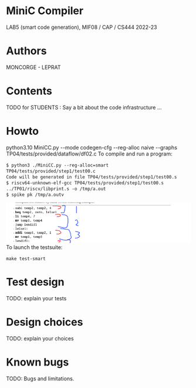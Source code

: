 # MiniC Compiler
LAB5 (smart code generation), MIF08 / CAP / CS444 2022-23 

# Authors

MONCORGE - LEPRAT

# Contents

TODO for STUDENTS : Say a bit about the code infrastructure ...

# Howto
python3.10 MiniCC.py --mode codegen-cfg --reg-alloc naive --graphs TP04/tests/provided/dataflow/df02.c
To compile and run a program:
```
$ python3 ./MiniCC.py --reg-alloc=smart TP04/tests/provided/step1/test00.c
Code will be generated in file TP04/tests/provided/step1/test00.s
$ riscv64-unknown-elf-gcc TP04/tests/provided/step1/test00.s ../TP01/riscv/libprint.s -o /tmp/a.out
$ spike pk /tmp/a.outv
```

![Alt text](image.png)
To launch the testsuite:
```
make test-smart
```

# Test design

TODO: explain your tests

# Design choices

TODO: explain your choices

# Known bugs

TODO: Bugs and limitations.

